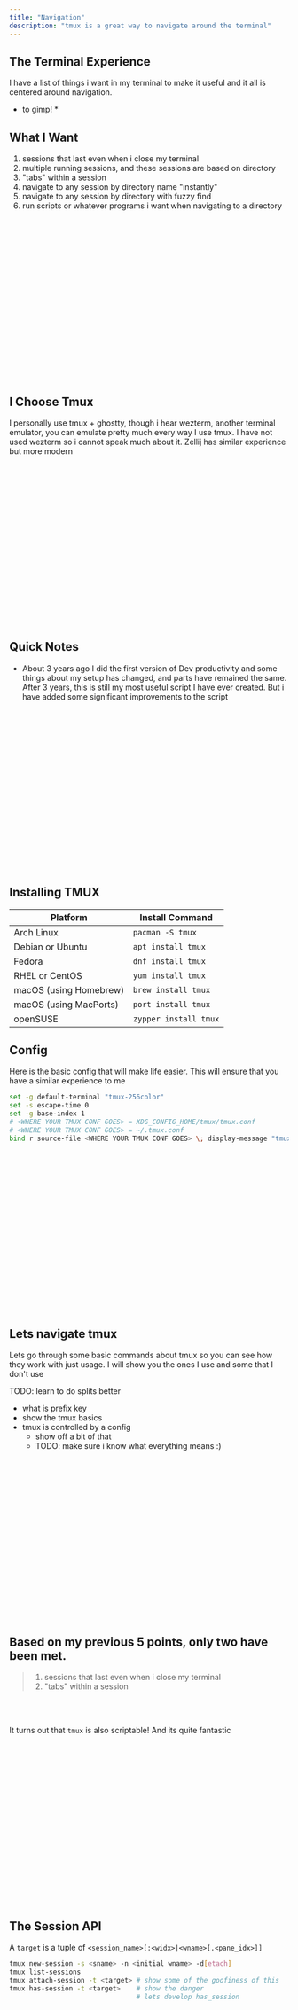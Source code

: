 ```yaml
---
title: "Navigation"
description: "tmux is a great way to navigate around the terminal"
---
```


## The Terminal Experience
I have a list of things i want in my terminal to make it useful and it all is
centered around navigation.

* to gimp! *

## What I Want
1. sessions that last even when i close my terminal
1. multiple running sessions, and these sessions are based on directory
1. "tabs" within a session
1. navigate to any session by directory name "instantly"
1. navigate to any session by directory with fuzzy find
1. run scripts or whatever programs i want when navigating to a directory

<br>
<br>
<br>
<br>
<br>
<br>
<br>
<br>
<br>
<br>
<br>
<br>
<br>
<br>
<br>
<br>
<br>

## I Choose Tmux
I personally use tmux + ghostty, though i hear wezterm, another terminal
emulator, you can emulate pretty much every way I use tmux.  I have not used
wezterm so i cannot speak much about it. Zellij has similar experience but more
modern

<br>
<br>
<br>
<br>
<br>
<br>
<br>
<br>
<br>
<br>
<br>
<br>
<br>
<br>
<br>
<br>
<br>

## Quick Notes
* About 3 years ago I did the first version of Dev productivity and some things
  about my setup has changed, and parts have remained the same.  After 3 years,
  this is still my most useful script I have ever created.  But i have added
  some significant improvements to the script

<br>
<br>
<br>
<br>
<br>
<br>
<br>
<br>
<br>
<br>
<br>
<br>
<br>
<br>
<br>
<br>
<br>

## Installing TMUX
| Platform                    | Install Command         |
|-----------------------------|-------------------------|
| Arch Linux                  | `pacman -S tmux`        |
| Debian or Ubuntu            | `apt install tmux`      |
| Fedora                      | `dnf install tmux`      |
| RHEL or CentOS              | `yum install tmux`      |
| macOS (using Homebrew)      | `brew install tmux`     |
| macOS (using MacPorts)      | `port install tmux`     |
| openSUSE                    | `zypper install tmux`   |

## Config
Here is the basic config that will make life easier.  This will ensure that you
have a similar experience to me

```bash
set -g default-terminal "tmux-256color"
set -s escape-time 0
set -g base-index 1
# <WHERE YOUR TMUX CONF GOES> = XDG_CONFIG_HOME/tmux/tmux.conf
# <WHERE YOUR TMUX CONF GOES> = ~/.tmux.conf
bind r source-file <WHERE YOUR TMUX CONF GOES> \; display-message "tmux.conf reloaded"
```

<br>
<br>
<br>
<br>
<br>
<br>
<br>
<br>
<br>
<br>
<br>
<br>
<br>
<br>
<br>
<br>
<br>

## Lets navigate tmux
Lets go through some basic commands about tmux so you can see how they work
with just usage.  I will show you the ones I use and some that I don't use

TODO: learn to do splits better

* what is prefix key
* show the tmux basics
* tmux is controlled by a config
  * show off a bit of that
  * TODO: make sure i know what everything means :)

<br>
<br>
<br>
<br>
<br>
<br>
<br>
<br>
<br>
<br>
<br>
<br>
<br>
<br>
<br>
<br>
<br>

## Based on my previous 5 points, only two have been met.
> 1. sessions that last even when i close my terminal
> 3. "tabs" within a session

<br>
<br>

It turns out that `tmux` is also scriptable!  And its quite fantastic

<br>
<br>
<br>
<br>
<br>
<br>
<br>
<br>
<br>
<br>
<br>
<br>
<br>
<br>
<br>
<br>
<br>

## The Session API

A `target` is a tuple of `<session_name>[:<widx>|<wname>[.<pane_idx>]]`

```bash
tmux new-session -s <sname> -n <initial wname> -d[etach]
tmux list-sessions
tmux attach-session -t <target> # show some of the goofiness of this
tmux has-session -t <target>    # show the danger
                                # lets develop has_session
```

<br>
<br>
<br>
<br>
<br>
<br>
<br>
<br>
<br>
<br>
<br>
<br>
<br>
<br>
<br>
<br>
<br>

## The Window API

```bash
tmux new-window -n <name> [-t session:window_index]
tmux list-windows [-t session]
tmux select-window -t session:[window_idx | window_name].[pane_idx]
```

<br>
<br>
<br>
<br>
<br>
<br>
<br>
<br>
<br>
<br>
<br>
<br>
<br>
<br>
<br>
<br>
<br>

## Other fun apis

```bash
tmux send-keys -t <target> "text" [ctrl keys,...]
```

<br>
<br>
<br>
<br>
<br>
<br>
<br>
<br>
<br>
<br>
<br>
<br>
<br>
<br>
<br>
<br>
<br>

## Lets start with our first script

* opens and creates the configuration you want for a project
* link it to a remap key in our tmux conf

<br>
<br>
<br>
<br>
<br>
<br>
<br>
<br>
<br>
<br>
<br>
<br>
<br>
<br>
<br>
<br>
<br>

## Opener script

```bash
#!/usr/bin/env bash

if [ ! -z .tmux-ready ]; then
    return
fi

./.tmux-ready
```

```bash
# in tmux.conf
...
bind S tmux-ready
```

<br>
<br>
<br>
<br>
<br>
<br>
<br>
<br>
<br>
<br>
<br>
<br>
<br>
<br>
<br>
<br>
<br>

## Thats pretty cool?
That was pretty awesome that we can create all the windows / splits we want
with a simple flick of the wrist

<br>
<br>
<br>
<br>
<br>
<br>
<br>
<br>
<br>
<br>
<br>
<br>
<br>
<br>
<br>
<br>
<br>

## Progress
We have checked off another component of what I consider a great terminal
experience

> 6. run scripts or whatever programs i want when navigating to a directory

But we still have a couple left

> 4. navigate to any session by directory name "instantly"
> 5. navigate to any session by directory with fuzzy find

<br>
<br>
<br>
<br>
<br>
<br>
<br>
<br>
<br>
<br>
<br>
<br>
<br>
<br>
<br>
<br>
<br>

## Detour time
FZF is an incredible tool for fuzzy finding.  Its not just for finding
directories.  You can fuzzy find on anything you pass in and is often used
within text editors.

### I will add fzf to my scripts

`dev-env/runs/libs`
```bash
# ... other libs i install ...

git clone git@github.com:junegunn/fzf.git $HOME/personal/fzf
$HOME/personal/fzf/install
```

`dev-env/env/.zsh_profile`
```bash
## All that sweet sweet fzf
[ -f ~/.fzf.zsh ] && source ~/.fzf.zsh
```

### Execute
Make sure i only run my libs script
`run --dry libs`

Run my lib script
`run libs`

Copy all of my files over
`dev-env`

<br>
<br>
<br>
<br>
<br>
<br>
<br>
<br>
<br>
<br>
<br>
<br>
<br>
<br>
<br>
<br>
<br>

## Test run
try pressing `C-r` (Control + r) and it should bring up a beautiful fuzzy find
comparatively to your standard `C-r` from the terminal

<br>
<br>
<br>
<br>
<br>
<br>
<br>
<br>
<br>
<br>
<br>
<br>
<br>
<br>
<br>
<br>
<br>

## Playing with FZF

input
```bash
➜  dev-prod-2 git:(main) ✗ echo "1\n2\n3" | fzf
```

output
```bash
  3
  2
▌ 1
  3/3 ────────────────────────────────────────────────────────────────────────────────────────────────────────────────
>
```

<br>
<br>
<br>
<br>
<br>
<br>
<br>
<br>
<br>
<br>
<br>
<br>
<br>
<br>
<br>
<br>
<br>

## Lets solve the last problems
> 4. navigate to any session by directory name "instantly"
> 5. navigate to any session by directory with fuzzy find

### Some notes
* We don't want to search _every_ directory on the file system, we want to have
some sort of subset.

* We want to navigate based on the results of FZF

### CODE TIME!!
lets write this MF script (MF = Mother FZF) where we get a selected directory from fzf.

<br>
<br>
<br>
<br>
<br>
<br>
<br>
<br>
<br>
<br>
<br>
<br>
<br>
<br>
<br>
<br>
<br>

## Expected Code
```bash
#!/usr/bin/env bash

selected=$(find ~/personal -mindepth 1 -maxdepth 1 -type d | fzf)
echo "selected!! $selected"
```

### Ok, lets do some great things
Lets create tmux sessions based on our newly found tmux knowledge plus our fzf
results!

<br>
<br>
<br>
<br>
<br>
<br>
<br>
<br>
<br>
<br>
<br>
<br>
<br>
<br>
<br>
<br>
<br>

## Expected Code

```bash
#!/usr/bin/env bash

selected=$(find ~/personal -mindepth 1 -maxdepth 1 -type d | fzf)

if [[ -z "$selected" ]]; then
    exit 0
fi

selected_name=$(basename "$selected" | tr . _)
tmux_running=$(pgrep tmux)

switch_to() {
    if [[ -z $TMUX ]]; then
        tmux attach-session -t=$1
    else
        tmux switch-client -t=$1
    fi
}

# no tmux currently running, or tmux running, just not in this terminal
if [[ -z "$TMUX" ]] && [[ -z $tmux_running ]]; then
    tmux new-session -s $selected_name -c $selected
    exit 0
fi

if ! tmux has-session -t=$selected_name 2> /dev/null; then
    tmux new-session -ds $selected_name -c $selected
fi

switch_to $selected_name
```

<br>
<br>
<br>
<br>
<br>
<br>
<br>
<br>
<br>
<br>
<br>
<br>
<br>
<br>
<br>
<br>
<br>

## Combine our two scripts
It would be nice if we could combine our two scripts...

<br>
<br>
<br>
<br>
<br>
<br>
<br>
<br>
<br>
<br>
<br>
<br>
<br>
<br>
<br>
<br>
<br>

## Next Expected Script
```bash
#!/usr/bin/env bash

selected=$(find ~/personal -mindepth 1 -maxdepth 1 -type d | fzf)

if [[ -z "$selected" ]]; then
    exit 0
fi

selected_name=$(basename "$selected" | tr . _)
tmux_running=$(pgrep tmux)

switch_to() {
    if [[ -z $TMUX ]]; then
        tmux attach-session -t=$1
    else
        tmux switch-client -t=$1
    fi
}

hydrate() {
    if [ -z $selected/.tmux-ready ]; then
        return
    fi

    tmux send-keys -t $selected_name "./.tmux-ready" c-M
}

# no tmux currently running, or tmux running, just not in this terminal
if [[ -z "$TMUX" ]] && [[ -z $tmux_running ]]; then
    tmux new-session -s $selected_name -c $selected
    exit 0
fi

if ! tmux has-session -t=$selected_name 2> /dev/null; then
    tmux new-session -ds $selected_name -c $selected
fi

switch_to $selected_name
hydrate
```

<br>
<br>
<br>
<br>
<br>
<br>
<br>
<br>
<br>
<br>
<br>
<br>
<br>
<br>
<br>
<br>
<br>


